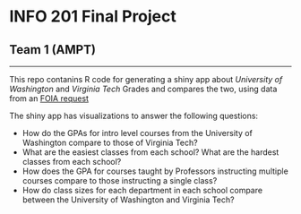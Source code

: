 # INFO 201 Final Project
## Team 1 (AMPT)
----

This repo contanins R code for generating a shiny app about _University of Washington_ 
and _Virginia Tech_ Grades and compares the two, using data from an [FOIA request](https://docs.google.com/spreadsheets/d/1jPKV7YmXYSUWG9GeP41rAr64X3UjtzSRHiiUGAjCMAc/edit#gid=0)  

The shiny app has visualizations to answer the following questions:
- How do the GPAs for intro level courses from the University of Washington compare to those of Virginia Tech?
- What are the easiest classes from each school? What are the hardest classes from each school?
- How does the GPA for courses taught by Professors instructing multiple courses compare to those instructing a single class?
- How do class sizes for each department in each school compare between the University of Washington and Virginia Tech?
